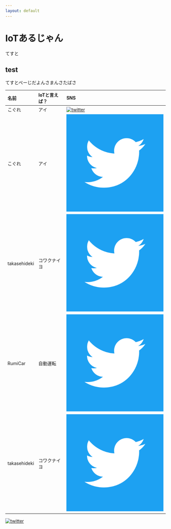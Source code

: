 ```yaml
---
layout: default
---
```


# IoTあるじゃん

てすと

## test

てすとぺーじだよんさまんさたばさ




| 名前        | IoTと言えば？          | SNS |
|:-------------|:------------------|:------|
| こぐれ           | アイ | [![twitter](http://ap-land.com/wp-content/uploads/2014/09/sns.jpg)](https://twitter.com/iot_algyan)  |
| こぐれ           | アイ | [![twitter](/img/twitter.png)](https://twitter.com/iot_algyan)  |
| takasehideki           | コワクナイヨ | [![twitter](img/twitter.png)](https://twitter.com/TAKASEhideki)   |
| RumiCar           | 自動運転 | [![twitter](img/twitter.png)](https://twitter.com/lkjfdskj)   |
| takasehideki           | コワクナイヨ | [![twitter](./img/twitter.png)](https://twitter.com/TAKASEhideki)   |

[![twitter](http://ap-land.com/wp-content/uploads/2014/09/sns.jpg)](https://twitter.com/TAKASEhideki)  
